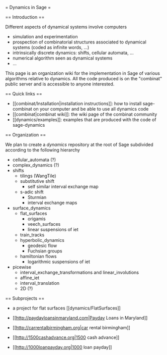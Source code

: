= Dynamics in Sage =

== Introduction ==

Different aspects of dynamical systems involve computers

  * simulation and experimentation
  * prospection of combinatorial structures associated to dynamical systems (coded as infinite words, ...)
  * intrinsically discrete dynamics: shifts, cellular automata, ...
  * numerical algorithm seen as dynamical systems
  * ...

This page is an organization wiki for the implementation in Sage of various algorithms relative to dynamics. All the code produced is on the "combinat" public server and is accessible to anyone interested.

== Quick links ==

  * [[combinat/Installation|installation instructions]]: how to install sage-combinat on your computer and be able to use all dynamics code
  * [[combinat|combinat wiki]]: the wiki page of the combinat community
  * [[dynamics/examples]]: examples that are produced with the code of sage-dynamics

== Organization ==

We plan to create a *dynamics* repository at the root of Sage subdivided according to the following hierarchy

  * cellular_automata (?)
  * complex_dynamics (?)
  * shifts
    * tilings (WangTile)
    * substitutive shift
      * self similar interval exchange map
    * s-adic shift
      * Sturmian
      * interval exchange maps
  * surface_dynamics
    * flat_surfaces
      * origamis
      * veech_surfaces
      * linear suspensions of iet
    * train_tracks
    * hyperbolic_dynamics
      * geodesic flow
      * Fuchsian groups
    * hamiltonian flows
      * logarithmic suspensions of iet
  * picewise
    * interval_exchange_transformations and linear_involutions
    * affine_iet
    * interval_translation
    * 2D (?)

== Subprojects ==

  * a project for flat surfaces [[dynamics/FlatSurfaces]]

 * [[http://paydayloansinmaryland.com|Payday Loans in Maryland]]
 * [[http://carrentalbirmingham.org|car rental birmingham]]
 * [[http://1500cashadvance.org|1500 cash advance]]
 * [[http://1000loanpayday.org|1000 loan payday]]
